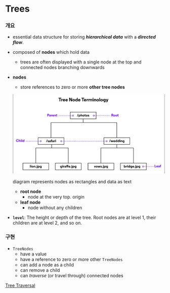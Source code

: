 # Trees

### 개요

- essential data structure for storing ***hierarchical data*** with a ***directed flow***.
- composed of **nodes** which hold data
    - trees are often displayed with a single node at the top and connected nodes branching downwards
- **nodes**
    - store references to zero or more **other tree nodes**
    
    ![diagram represents nodes as rectangles and data as text](Trees%2094675b60224d4e349496a0c255b687c9/Untitled.png)
    
    diagram represents nodes as rectangles and data as text
    
    - **root node**
        - node at the very top. origin
    - **leaf node**
        - node without any children
- **`level`**: The height or depth of the tree. Root nodes are at level 1, their children are at level 2, and so on.

### 구현

- `TreeNodes`
    - have a value
    - have a reference to zero or more other `TreeNodes`
    - can add a node as a child
    - can remove a child
    - can *traverse* (or travel through) connected nodes

[Tree Traversal](https://www.notion.so/Tree-Traversal-d83f0531369547719f65d66ce54b9d1d)